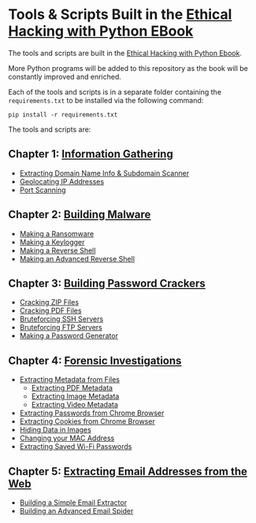 # Tools & Scripts Built in the [Ethical Hacking with Python EBook](https://www.thepythoncode.com/ethical-hacking-with-python-ebook)

The tools and scripts are built in the [Ethical Hacking with Python Ebook](https://www.thepythoncode.com/ethical-hacking-with-python-ebook).

More Python programs will be added to this repository as the book will be constantly improved and enriched.

Each of the tools and scripts is in a separate folder containing the `requirements.txt` to be installed via the following command:
```
pip install -r requirements.txt
```
The tools and scripts are:
## Chapter 1: [Information Gathering](chapter-1/)
- [Extracting Domain Name Info & Subdomain Scanner](chapter-1/domain-names/)
- [Geolocating IP Addresses](chapter-1/geolocation/)
- [Port Scanning](chapter-1/port-scanning/)
## Chapter 2: [Building Malware](chapter-2/)
- [Making a Ransomware](chapter-2/ransomware/)
- [Making a Keylogger](chapter-2/keylogger/)
- [Making a Reverse Shell](chapter-2/simple-reverse-shell/)
- [Making an Advanced Reverse Shell](chapter-2/advanced-reverse-shell/)
## Chapter 3: [Building Password Crackers](chapter-3/)
- [Cracking ZIP Files](chapter-3/cracking/zip-cracker/)
- [Cracking PDF Files](chapter-3/cracking/pdf-cracker/)
- [Bruteforcing SSH Servers](chapter-3/cracking/bruteforce-ssh/)
- [Bruteforcing FTP Servers](chapter-3/cracking/bruteforce-ftp/)
- [Making a Password Generator](chapter-3/passwordgenerator/)
## Chapter 4: [Forensic Investigations](chapter-4/)
- [Extracting Metadata from Files](chapter-4/extract-metadata-from-files/)
    - [Extracting PDF Metadata](chapter-4/extract-metadata-from-files/)
    - [Extracting Image Metadata](chapter-4/extract-metadata-from-files/)
    - [Extracting Video Metadata](chapter-4/extract-metadata-from-files/)
- [Extracting Passwords from Chrome Browser](chapter-4/extract-chrome-data/)
- [Extracting Cookies from Chrome Browser](chapter-4/extract-chrome-data/)
- [Hiding Data in Images](chapter-4/steganography/)
- [Changing your MAC Address](chapter-4/mac-address-changer/)
- [Extracting Saved Wi-Fi Passwords](chapter-4/extract-wifi-passwords/)
## Chapter 5: [Extracting Email Addresses from the Web](chapter-5/)
- [Building a Simple Email Extractor](chapter-5/email-spider/)
- [Building an Advanced Email Spider](chapter-5/email-spider/)
